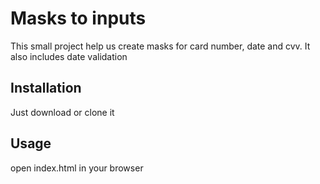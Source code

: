# Masks to inputs

This small project help us create masks for card number, date and cvv. It also includes date validation 

## Installation

Just download or clone it


## Usage

open index.html in your browser
